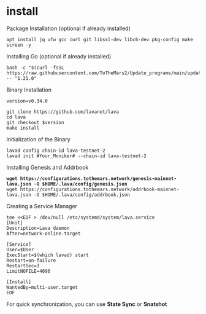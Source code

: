 # install

Package Installation (optional if already installed)

```
apt install jq ufw gcc curl git libssl-dev libc6-dev pkg-config make screen -y
```

Installing Go (optional if already installed)

```
bash -c "$(curl -fsSL https://raw.githubusercontent.com/ToTheMars2/Update_programs/main/update_go.sh)" -- "1.21.0"
```

Binary Installation

```
version=v0.34.0

git clone https://github.com/lavanet/lava
cd lava
git checkout $version
make install

```

Initialization of the Binary

```
lavad config chain-id lava-testnet-2
lavad init #Your_Moniker# --chain-id lava-testnet-2
```

Installing Genesis and Addrbook

<pre><code><strong>wget https://configurations.tothemars.network/genesis-mainnet-lava.json -O $HOME/.lava/config/genesis.json
</strong>wget https://configurations.tothemars.network/addrbook-mainnet-lava.json -O $HOME/.lava/config/addrbook.json
</code></pre>

Creating a Service Manager

```
tee <<EOF > /dev/null /etc/systemd/system/lava.service
[Unit]
Description=Lava daemon
After=network-online.target

[Service]
User=$User
ExecStart=$(which lavad) start
Restart=on-failure
RestartSec=3
LimitNOFILE=4096

[Install]
WantedBy=multi-user.target
EOF
```

For quick synchronization, you can use **State Sync** or **Snatshot**
